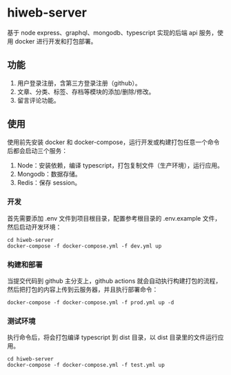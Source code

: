 # hiweb-server

基于 node express、graphql、mongodb、typescript 实现的后端 api 服务，使用 docker 进行开发和打包部署。

## 功能
1. 用户登录注册，含第三方登录注册（github）。
2. 文章、分类、标签、存档等模块的添加/删除/修改。
3. 留言评论功能。

## 使用

使用前先安装 docker 和 docker-compose，运行开发或构建打包任意一个命令后都会启动三个服务：

1. Node：安装依赖，编译 typescript，打包复制文件（生产环境），运行应用。
2. Mongodb：数据存储。
3. Redis：保存 session。

### 开发

首先需要添加 .env 文件到项目根目录，配置参考根目录的 .env.example 文件，然后启动开发环境：

```
cd hiweb-server
docker-compose -f docker-compose.yml -f dev.yml up
```

### 构建和部署

当提交代码到 github 主分支上，github actions 就会自动执行构建打包的流程，然后把打包的内容上传到云服务器，并且执行部署命令：

```
docker-compose -f docker-compose.yml -f prod.yml up -d
```

### 测试环境

执行命令后，将会打包编译 typescript 到 dist 目录，以 dist 目录里的文件运行应用。

```
cd hiweb-server
docker-compose -f docker-compose.yml -f test.yml up
```

